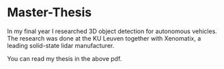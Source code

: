 # Master-Thesis
In my final year I researched 3D object detection for autonomous vehicles. The research was done at the KU Leuven together with Xenomatix, a leading solid-state lidar manufacturer. 

You can read my thesis in the above pdf.

